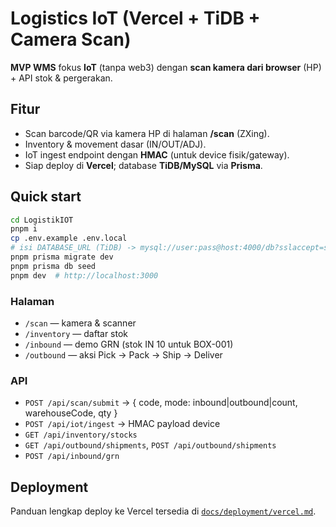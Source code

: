 
# Logistics IoT (Vercel + TiDB + Camera Scan)

**MVP WMS** fokus **IoT** (tanpa web3) dengan **scan kamera dari browser** (HP) + API stok & pergerakan.

## Fitur
- Scan barcode/QR via kamera HP di halaman **/scan** (ZXing).
- Inventory & movement dasar (IN/OUT/ADJ).
- IoT ingest endpoint dengan **HMAC** (untuk device fisik/gateway).
- Siap deploy di **Vercel**; database **TiDB/MySQL** via **Prisma**.

## Quick start
```bash
cd LogistikIOT
pnpm i
cp .env.example .env.local
# isi DATABASE_URL (TiDB) -> mysql://user:pass@host:4000/db?sslaccept=strict
pnpm prisma migrate dev
pnpm prisma db seed
pnpm dev  # http://localhost:3000
```

### Halaman
- `/scan` — kamera & scanner
- `/inventory` — daftar stok
- `/inbound` — demo GRN (stok IN 10 untuk BOX-001)
- `/outbound` — aksi Pick → Pack → Ship → Deliver

### API
- `POST /api/scan/submit` → { code, mode: inbound|outbound|count, warehouseCode, qty }
- `POST /api/iot/ingest` → HMAC payload device
- `GET /api/inventory/stocks`
- `GET /api/outbound/shipments`, `POST /api/outbound/shipments`
- `POST /api/inbound/grn`

## Deployment

Panduan lengkap deploy ke Vercel tersedia di [`docs/deployment/vercel.md`](docs/deployment/vercel.md).
